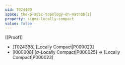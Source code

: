 ```yaml
---
uid: T024400
space: the-p-adic-topology-on-mathbb{z}
property: sigma-locally-compact
value: false
---
```

[[Proof]]

* [T024398] [Locally Compact|P000023]
* [I000008] [$\sigma$-Locally Compact|P000025] => [Locally Compact|P000023]

